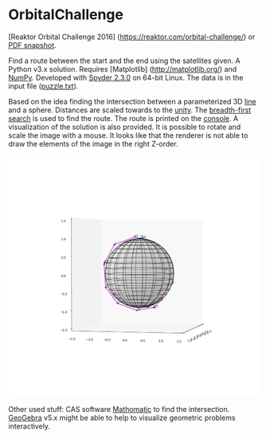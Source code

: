 # OrbitalChallenge
[Reaktor Orbital Challenge 2016] (https://reaktor.com/orbital-challenge/) or [PDF snapshot](./reaktor_orbit_challenge2.pdf).

Find a route between the start and the end using the satellites given. A Python v3.x solution. Requires [Matplotlib] (http://matplotlib.org/) and [NumPy](http://numpy.org/). Developed with [Spyder 2.3.0](https://github.com/spyder-ide/spyder) on 64-bit Linux. The data is in the input file ([puzzle.txt](./puzzle.txt)). 

Based on the idea finding the intersection between a parameterized 3D [line](https://en.wikipedia.org/wiki/Line_%28geometry%29) and a sphere. Distances are scaled towards to the [unity](https://en.wikipedia.org/wiki/Unit_sphere). The [breadth-first search](https://en.wikipedia.org/wiki/Breadth-first_search) is used to find the route. The route is printed on the [console](./out.txt). A visualization of the solution is also provided. It is possible to rotate and scale the image with a mouse. It looks like that the renderer is not able to draw the elements of the image in the right Z-order.

![Route](./figure_1.png "Route illustration")

Other used stuff: CAS software [Mathomatic](https://launchpad.net/mathomatic) to find the intersection.  [GeoGebra](http://www.geogebra.org/) v5.x might be able to help to visualize geometric problems interactively. 
